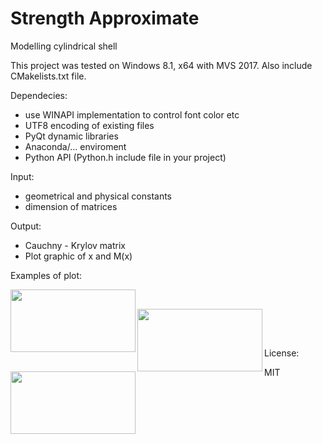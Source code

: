 # Strength Approximate

Modelling cylindrical shell

This project was tested on Windows 8.1, x64 with MVS 2017.
Also include CMakelists.txt file.

Dependecies:

- use WINAPI implementation to control font color etc
- UTF8 encoding of existing files
- PyQt dynamic libraries
- Anaconda/... enviroment
- Python API (Python.h include file in your project)

Input:

- geometrical and physical constants
- dimension of matrices

Output:

- Cauchny - Krylov matrix
- Plot graphic of x and M(x)

Examples of plot:

<a href="url"><img src="https://github.com/NuclearRazor/strength_approximate/blob/master/common/img/fig_max.png" align="left" height="100" width="200" >
</a>
<br>

<a href="url"><img src="https://github.com/NuclearRazor/strength_approximate/blob/master/common/img/fig_osc.png" align="left" height="100" width="200" >
</a>
<br>

<a href="url"><img src="https://github.com/NuclearRazor/strength_approximate/blob/master/common/img/fig_sec.png" align="left" height="100" width="200" >
</a>
<br>

License:

MIT
